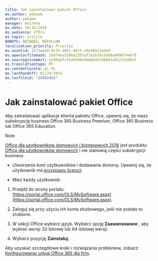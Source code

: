 ```yaml
---
title: Jak zainstalować pakiet Office
ms.author: pebaum
author: pebaum
manager: mnirkhe
ms.date: 10/15/2018
ms.audience: ITPro
ms.topic: article
ROBOTS: NOINDEX, NOFOLLOW
localization_priority: Priority
ms.assetid: a371aee9-9c76-4951-89c5-e9e48811eded
ms.openlocfilehash: 35479ea33d6a235faf1e28fbc6568a6990f4e676
ms.sourcegitcommit: e2864efcfb493b6e46b662b746661a61232bdba7
ms.translationtype: MT
ms.contentlocale: pl-PL
ms.lasthandoff: 01/24/2019
ms.locfileid: "29482462"
---
```

# <a name="how-to-install-office"></a>Jak zainstalować pakiet Office

Aby zainstalować aplikacje klienta pakietu Office, upewnij się, że masz subskrypcję business Office 365 Business Premium, Office 365 Business lub Office 365 Education.
  
> [!NOTE]
> [Office dla użytkowników domowych i biznesowych 2016](https://products.office.com/home-and-business) jest produktu [Office dla użytkowników domowych](https://support.office.com/article/28cbc8cf-1332-4f04-9123-9b660abb629e?wt.mc_id=Alchemy_ClientDIA.aspx) i nie stanowią części subskrypcji business. 
  
- Utworzenie kont użytkowników i dodawania domeny. Upewnij się, że użytkownik ma [przypisany licencji](https://support.office.com/article/997596b5-4173-4627-b915-36abac6786dc?wt.mc_id=Alchemy_ClientDIA.aspx).
    
- Mieć każdy użytkownik:
    
1. Przejdź do strony portalu: [https://portal.office.com/OLS/MySoftware.aspx](https://portal.office.com/OLS/MySoftware.aspx).
    
2. Zaloguj się przy użyciu ich konta służbowego, jeśli nie zostało to zrobione.
    
3. W sekcji Office wybierz język. Wybierz opcję **Zaawansowane** , aby wybrać wersji 32-bitowej lub 64-bitowej wersji. 
    
4. Wybierz pozycję **Zainstaluj**.
    
Aby uzyskać szczegółowe kroki i rozwiązania problemów, zobacz: [Konfigurowanie usługi Office 365 dla firm](https://support.office.com/Article/6a3a29a0-e616-4713-99d1-15eda62d04fa?wt.mc_id=Alchemy_ClientDIA).
  

